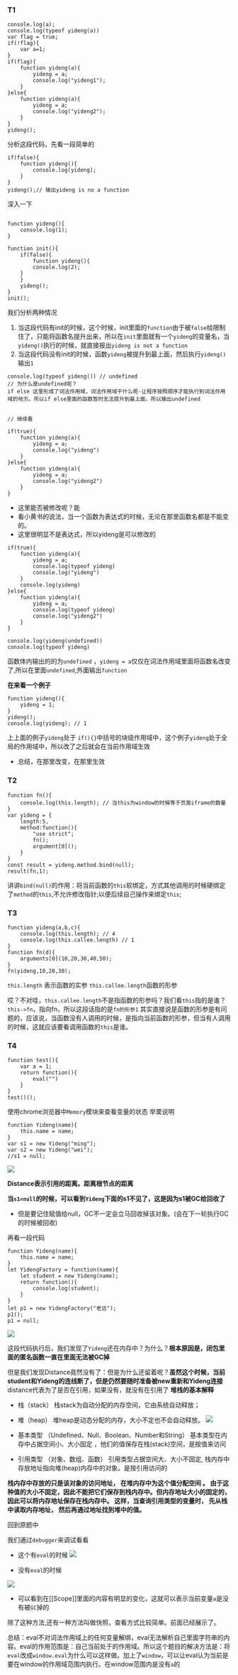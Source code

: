 ### T1

```
console.log(a);
console.log(typeof yideng(a))
var flag = true;
if(!flag){
    var a=1;
}
if(flag){
    function yideng(a){
        yideng = a;
        console.log("yideng1");
    }
}else{
    function yideng(a){
        yideng = a;
        console.log("yideng2");
    }
}
yideng();
```

分析这段代码，先看一段简单的
```
if(false){
    function yideng(){
        console.log(yideng);
    }
}
yideng();// 输出yideng is no a function
```

深入一下

```

function yideng(){
    console.log(1);
}

function init(){
    if(false){
        function yideng(){
        console.log(2);
    }
    }
    yideng();
}
init();
```

我们分析两种情况
1. 当这段代码有init的时候，这个时候，init里面的`function`由于被`false`给限制住了，只能将函数名提升出来，所以在`init`里面就有一个`yideng`的变量名，当`yideng()`执行的时候，就直接报出`yideng is not a function`
2. 当这段代码没有init的时候，函数`yideng`被提升到最上面，然后执行`yideng()`输出`1`


```
console.log(typeof yideng()) // undefined
// 为什么是undefined呢？
if else 这里形成了词法作用域，词法作用域干什么呢-让程序按照顺序才能执行到词法作用域的地方。所以if else里面的函数暂时无法提升到最上面，所以输出undefined


// 继续看

if(true){
    function yideng(a){
        yideng = a;
        console.log("yideng")
    }
}else{
    function yideng(a){
        yideng = a;
        console.log("yideng2")
    }
}
```

- 这里能否被修改呢？能
- 看小黄书的说法，当一个函数为表达式的时候，无论在那里函数名都是不能变的。
- 这里很明显不是表达式，所以yideng是可以修改的

```
if(true){
    function yideng(a){
        yideng = a;
        console.log(typeof yideng)
        console.log("yideng")
    }
    console.log(yideng)
}else{
    function yideng(a){
        yideng = a;
        console.log(typeof yideng) 
        console.log("yideng2")
    }
}

console.log(yideng(undefined))
console.log(typeof yideng)
```

函数体内输出的的为`undefined` ，`yideng = a`仅仅在词法作用域里面将函数名改变了,所以在里面`undefined`,外面输出`function`

**在来看一个例子**
```
function yideng(){
    yideng = 1;
}
yideng();
console.log(yideng); // 1
```
上上面的例子`yideng`处于 `if(){}`中括号的块级作用域中，这个例子`yideng`处于全局的作用域中，所以改了之后就会在当前作用域生效

- 总结，在那里改变，在那里生效


### T2

```
function fn(){
    console.log(this.length); // 当this为window的时候等于页面iframe的数量
}
var yideng = {
    length:5,
    method:function(){
        "use strict";
        fn();
        argument[0]();
    }
}
const result = yideng.method.bind(null);
result(fn,1);
```
讲讲`bind(null)`的作用：将当前函数的`this`软绑定，方式其他调用的时候硬绑定了`method`的`this`,不允许修改指针;以便后续自己操作来绑定`this`;

### T3

```
function yideng(a,b,c){
    console.log(this.length); // 4
    console.log(this.callee.length) // 1
}
function fn(d){
    arguments[0](10,20,30,40,50);
}
fn(yideng,10,20,30);
```

`this.length` 表示函数的实参
`this.callee.length`函数的形参

哎？不对哇，`this.callee.length`不是指函数的形参吗？我们看`this`指的是谁？`this->fn`，指向fn，所以这段话指的是`fn的形参1`
其实直接说是函数的形参是有问题的，应该说，当函数没有人调用的时候，是指向当前函数的形参，但当有人调用的时候，这就应该要看调用函数的`this`是谁。


### T4

```
function test(){
    var a = 1;
    return function(){
        eval("")
    }
}
test()();
```

使用chrome浏览器中`Memory`模块来查看变量的状态
举栗说明
```
function Yideng(name){
    this.name = name;
}
var s1 = new Yideng("ming");
var s2 = new Yideng("wei");
//s1 = null;
```

![](https://github.com/4lQuiorrA/FE_Journey/blob/master/image/js/memorykuaizhao.png)

**Distance表示引用的距离。距离根节点的距离**

**当`s1=null`的时候，可以看到`Yideng`下面的s1不见了，这是因为s1被GC给回收了**
- 但是要记住赋值给null，GC不一定会立马回收掉该对象。(会在下一轮执行GC的时候被回收)


再看一段代码

```
function Yideng(name){
    this.name = name;
}
let YidengFactory = function(name){
    let student = new Yideng(name);
    return function(){
        console.log(student);
    }
}
let p1 = new YidengFactory("老远");
p1();
p1 = null;
```

![](https://github.com/4lQuiorrA/FE_Journey/blob/master/image/js/bibaomemroy.png)

这段代码执行后，我们发现了`Yideng`还在内存中？为什么？**根本原因是，闭包里面的匿名函数一直在里面无法被GC掉**

但是我们发现Distance竟然没有了：但是为什么还留着呢？**虽然这个时候，当前 student和Yideng的连线断了，但是仍然要随时准备被new重新和Yideng连接**
distance代表为了是否在引用，如果没有，就没有在引用了
**堆栈的基本解释**

- 栈（stack） 栈stack为自动分配的内存空间，它由系统自动释放；
- 堆（heap） 堆heap是动态分配的内存，大小不定也不会自动释放。
![](https://github.com/4lQuiorrA/FE_Journey/blob/master/image/js/duizhan.png)

- 基本类型 （Undefined、Null、Boolean、Number和String）
 基本类型在内存中占据空间小、大小固定 ，他们的值保存在栈(stack)空间，是按值来访问
- 引用类型 （对象、数组、函数） 
 引用类型占据空间大、大小不固定, 栈内存中存放地址指向堆(heap)内存中的对象。是按引用访问的

 **栈内存中存放的只是该对象的访问地址， 在堆内存中为这个值分配空间 。 由于这种值的大小不固定，因此不能把它们保存到栈内存中。但内存地址大小的固定的，因此可以将内存地址保存在栈内存中。 这样，当查询引用类型的变量时， 先从栈中读取内存地址， 然后再通过地址找到堆中的值。**


 回到原题中

 我们通过`debugger`来调试看看
- 这个有`eval`的时候
 ![](https://github.com/4lQuiorrA/FE_Journey/blob/master/image/js/youeval.png)

- 没有`eval`的时候

![](https://github.com/4lQuiorrA/FE_Journey/blob/master/image/js/meiyoueval.png)


- 可以看到在[[Scope]]里面的内容有明显的变化，这就可以表示当前变量`a`是没有被`GC`掉的

除了这种方法,还有一种方法叫做快照，查看方式比较简单。前面已经展示了。

总结：eval不对词法作用域上的任何变量解绑，eval无法解析自己里面字符串的内容。eval的作用范围是：自己当前处于的作用域。所以这个题目的解决方法是：将`eval`改成`window.eval`为什么可以这样做。加上了`window`，可以让eval认为当前是要在window的作用域范围内执行。在window范围内是没有`a`的